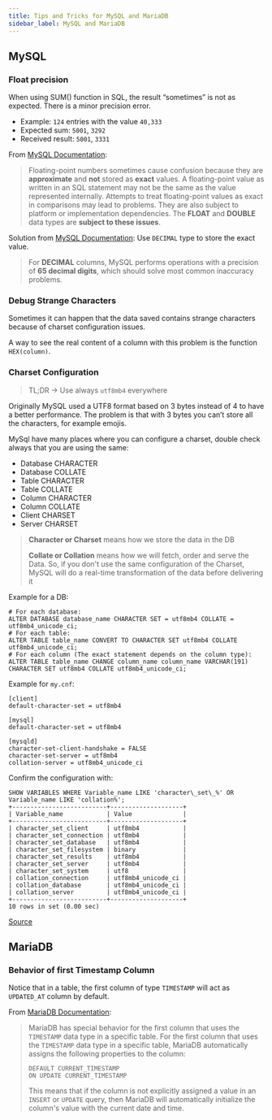 ```yaml
---
title: Tips and Tricks for MySQL and MariaDB
sidebar_label: MySQL and MariaDB
---
```


## MySQL

### Float precision

When using SUM() function in SQL, the result “sometimes” is not as expected. There is a minor precision error.

* Example: `124` entries with the value `40,333`
* Expected sum: `5001`, `3292`
* Received result: `5001`, `3331`

From [MySQL Documentation](https://dev.mysql.com/doc/refman/8.0/en/problems-with-float.html):

> Floating-point numbers sometimes cause confusion because they are **approximate** and **not** stored as **exact** values. A floating-point value as written in an SQL statement may not be the same as the value represented internally. Attempts to treat floating-point values as exact in comparisons may lead to problems. They are also subject to platform or implementation dependencies. The **FLOAT** and **DOUBLE** data types are **subject to these issues**.

Solution from [MySQL Documentation](https://dev.mysql.com/doc/refman/8.0/en/fixed-point-types.html):
Use `DECIMAL` type to store the exact value.

> For **DECIMAL** columns, MySQL performs operations with a precision of **65 decimal digits**, which should solve most common inaccuracy problems.

### Debug Strange Characters

Sometimes it can happen that the data saved contains strange characters because of charset configuration issues.

A way to see the real content of a column with this problem is the function `HEX(column)`.

### Charset Configuration

> TL;DR → Use always `utf8mb4` everywhere

Originally MySQL used a UTF8 format based on 3 bytes instead of 4 to have a better performance. The problem is that with 3 bytes you can’t store all the characters, for example emojis.

MySql have many places where you can configure a charset, double check always that you are using the same:

* Database CHARACTER
* Database COLLATE
* Table CHARACTER
* Table COLLATE
* Column CHARACTER
* Column COLLATE
* Client CHARSET
* Server CHARSET

> **Character or Charset** means how we store the data in the DB
> 
> **Collate or Collation** means how we will fetch, order and serve the Data. So, if you don't use the same 
> configuration of the Charset, MySQL will do a real-time transformation of the data before delivering it

Example for a DB:

```mysql
# For each database:
ALTER DATABASE database_name CHARACTER SET = utf8mb4 COLLATE = utf8mb4_unicode_ci;
# For each table:
ALTER TABLE table_name CONVERT TO CHARACTER SET utf8mb4 COLLATE utf8mb4_unicode_ci;
# For each column (The exact statement depends on the column type):
ALTER TABLE table_name CHANGE column_name column_name VARCHAR(191) CHARACTER SET utf8mb4 COLLATE utf8mb4_unicode_ci;
```

Example for `my.cnf`:

```
[client]
default-character-set = utf8mb4

[mysql]
default-character-set = utf8mb4

[mysqld]
character-set-client-handshake = FALSE
character-set-server = utf8mb4
collation-server = utf8mb4_unicode_ci
```

Confirm the configuration with:

```mysql
SHOW VARIABLES WHERE Variable_name LIKE 'character\_set\_%' OR Variable_name LIKE 'collation%';
+--------------------------+--------------------+
| Variable_name            | Value              |
+--------------------------+--------------------+
| character_set_client     | utf8mb4            |
| character_set_connection | utf8mb4            |
| character_set_database   | utf8mb4            |
| character_set_filesystem | binary             |
| character_set_results    | utf8mb4            |
| character_set_server     | utf8mb4            |
| character_set_system     | utf8               |
| collation_connection     | utf8mb4_unicode_ci |
| collation_database       | utf8mb4_unicode_ci |
| collation_server         | utf8mb4_unicode_ci |
+--------------------------+--------------------+
10 rows in set (0.00 sec)
```

[Source](https://mathiasbynens.be/notes/mysql-utf8mb4)

## MariaDB

### Behavior of first Timestamp Column

Notice that in a table, the first column of type `TIMESTAMP` will act as `UPDATED_AT` column by default.

From [MariaDB Documentation](https://mariadb.com/kb/en/timestamp/#automatic-values):

> MariaDB has special behavior for the first column that uses the `TIMESTAMP` data type in a specific table. For the first column that uses the `TIMESTAMP` data type in a specific table, MariaDB automatically assigns the following properties to the column:
> 
>     DEFAULT CURRENT_TIMESTAMP
>     ON UPDATE CURRENT_TIMESTAMP
> 
> This means that if the column is not explicitly assigned a value in an `INSERT` or `UPDATE` query, then MariaDB will automatically initialize the column's value with the current date and time.
